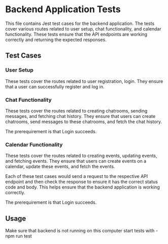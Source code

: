 # Backend Application Tests

This file contains Jest test cases for the backend application. The tests cover various routes related to user setup, chat functionality, and calendar functionality. These tests ensure that the API endpoints are working correctly and returning the expected responses.

## Test Cases

### User Setup
These tests cover the routes related to user registration, login. They ensure that a user can successfully register and log in.

### Chat Functionality
These tests cover the routes related to creating chatrooms, sending messages, and fetching chat history. They ensure that users can create chatrooms, send messages to these chatrooms, and fetch the chat history.

The prerequirement is that Login succeeds.

### Calendar Functionality
These tests cover the routes related to creating events, updating events, and fetching events. They ensure that users can create events on a calendar, update these events, and fetch the events.

Each of these test cases would send a request to the respective API endpoint and then check the response to ensure it has the correct status code and body. This helps ensure that the backend application is working correctly.

The prerequirement is that Login succeeds.

## Usage

Make sure that backend is not running on this computer
start tests with -npm run test